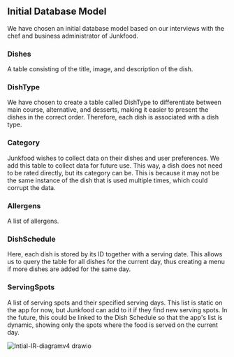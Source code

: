 ## Initial Database Model

We have chosen an initial database model based on our interviews with the chef and business administrator of Junkfood.

### Dishes
A table consisting of the title, image, and description of the dish.

### DishType
We have chosen to create a table called DishType to differentiate between main course, alternative, and desserts, making it easier to present the dishes in the correct order. Therefore, each dish is associated with a dish type.

### Category
Junkfood wishes to collect data on their dishes and user preferences. We add this table to collect data for future use. This way, a dish does not need to be rated directly, but its category can be. This is because it may not be the same instance of the dish that is used multiple times, which could corrupt the data.

### Allergens
A list of allergens.

### DishSchedule
Here, each dish is stored by its ID together with a serving date. This allows us to query the table for all dishes for the current day, thus creating a menu if more dishes are added for the same day.

### ServingSpots
A list of serving spots and their specified serving days. This list is static on the app for now, but Junkfood can add to it if they find new serving spots. In the future, this could be linked to the Dish Schedule so that the app's list is dynamic, showing only the spots where the food is served on the current day.


![Intial-IR-diagramv4 drawio](https://github.com/Junkfood-dk/JunkFoodAdmin/assets/118807770/513a771f-8855-4af1-89f6-84958172a0aa)




